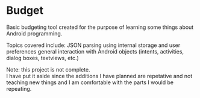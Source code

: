 Budget
======

Basic budgeting tool created for the purpose of learning some things about Android programming.

Topics covered include: 
JSON parsing
using internal storage and user preferences
general interaction with Android objects (intents, activities, dialog boxes, textviews, etc.)

Note: this project is not complete.  
I have put it aside since the additions I have planned are repetative and not teaching new things
and I am comfortable with the parts I would be repeating.
